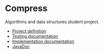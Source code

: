 # Compress

Algorithms and data structures student project.

* [Project definition](documentation/project_definition.md)
* [Testing documentation](documentation/performance.md)
* [Implementation documentation](documentation/implementation.md)
* [JavaDoc](https://htmlpreview.github.io/?https://github.com/yussiv/Compress/blob/master/javadoc/index.html)
